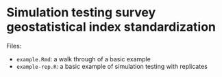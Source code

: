 # Simulation testing survey geostatistical index standardization

Files:
- `example.Rmd`: a walk through of a basic example
- `example-rep.R`: a basic example of simulation testing with replicates
